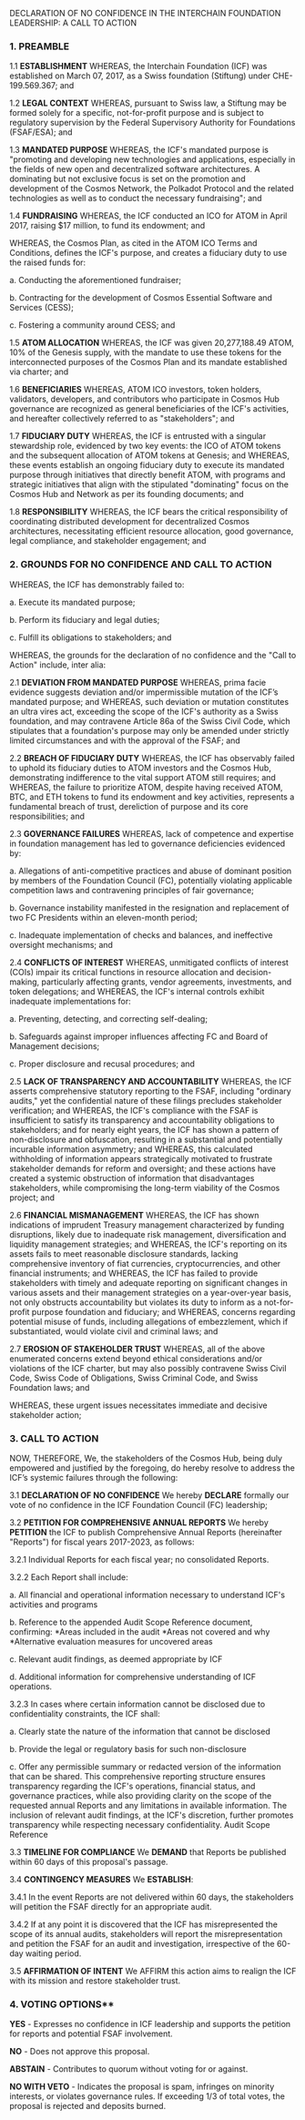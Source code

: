 DECLARATION OF NO CONFIDENCE IN THE INTERCHAIN FOUNDATION LEADERSHIP: A CALL TO ACTION 

### 1. 	**PREAMBLE**

1.1 	**ESTABLISHMENT** 
WHEREAS, the Interchain Foundation (ICF) was established on March 07, 2017, as a Swiss foundation (Stiftung) under CHE-199.569.367; and 

1.2 	**LEGAL CONTEXT** 
WHEREAS, pursuant to Swiss law, a Stiftung may be formed solely for a specific, not-for-profit purpose and is subject to regulatory supervision by the Federal Supervisory Authority for Foundations (FSAF/ESA); and 

1.3 	**MANDATED PURPOSE** 
WHEREAS, the ICF's mandated purpose is "promoting and developing new technologies and applications, especially in the fields of new open and decentralized software architectures. A dominating but not exclusive focus is set on the promotion and development of the Cosmos Network, the Polkadot Protocol and the related technologies as well as to conduct the necessary fundraising"; and 

1.4 	**FUNDRAISING** 
WHEREAS, the ICF conducted an ICO for ATOM in April 2017, raising $17 million, to fund its endowment; and 

WHEREAS, the Cosmos Plan, as cited in the ATOM ICO Terms and Conditions, defines the ICF's purpose, and creates a fiduciary duty to use the raised funds for: 
  
  a. Conducting the aforementioned fundraiser; 
  
  b. Contracting for the development of Cosmos Essential Software and Services (CESS); 
  
  c. Fostering a community around CESS; and 

1.5 	**ATOM ALLOCATION** 
WHEREAS, the ICF was given 20,277,188.49 ATOM, 10% of the Genesis supply, with the mandate to use these tokens for the interconnected purposes of the Cosmos Plan and its mandate established via charter; and 

1.6 	**BENEFICIARIES** 
WHEREAS, ATOM ICO investors, token holders, validators, developers, and contributors who participate in Cosmos Hub governance are recognized as general beneficiaries of the ICF's activities, and hereafter collectively referred to as "stakeholders"; and 

1.7 	**FIDUCIARY DUTY**
WHEREAS, the ICF is entrusted with a singular stewardship role, evidenced by two key events: the ICO of ATOM tokens and the subsequent allocation of ATOM tokens at Genesis; and 
WHEREAS, these events establish an ongoing fiduciary duty to execute its mandated purpose through initiatives that directly benefit ATOM, with programs and strategic initiatives that align with the stipulated "dominating" focus on the Cosmos Hub and Network as per its founding documents; and 

1.8 	**RESPONSIBILITY** 
WHEREAS, the ICF bears the critical responsibility of coordinating distributed development for decentralized Cosmos architectures, necessitating efficient resource allocation, good governance, legal compliance, and stakeholder engagement; and 

### 2. 	**GROUNDS FOR NO CONFIDENCE AND CALL TO ACTION** 
WHEREAS, the ICF has demonstrably failed to: 
 
  a. Execute its mandated purpose; 
 
  b. Perform its fiduciary and legal duties; 
 
  c. Fulfill its obligations to stakeholders; and 

WHEREAS, the grounds for the declaration of no confidence and the "Call to Action" include, inter alia: 

2.1 	**DEVIATION FROM MANDATED PURPOSE** 
WHEREAS, prima facie evidence suggests deviation and/or impermissible mutation of the ICF’s mandated purpose; and 
WHEREAS, such deviation or mutation constitutes an ultra vires act, exceeding the scope of the ICF's authority as a Swiss foundation, and may contravene Article 86a of the Swiss Civil Code, which stipulates that a foundation's purpose may only be amended under strictly limited circumstances and with the approval of the FSAF; and 

2.2 	**BREACH OF FIDUCIARY DUTY** 
WHEREAS, the ICF has observably failed to uphold its fiduciary duties to ATOM investors and the Cosmos Hub, demonstrating indifference to the vital support ATOM still requires; and 
WHEREAS, the failure to prioritize ATOM, despite having received ATOM, BTC, and ETH tokens to fund its endowment and key activities, represents a fundamental breach of trust, dereliction of purpose and its core responsibilities; and 

2.3 	**GOVERNANCE FAILURES** 
WHEREAS, lack of competence and expertise in foundation management has led to governance deficiencies evidenced by: 
 
  a. Allegations of anti-competitive practices and abuse of dominant position by members of the Foundation Council (FC), potentially violating applicable competition laws and contravening principles of fair governance; 

  b. Governance instability manifested in the resignation and replacement of two FC Presidents within an eleven-month period;
 
  c. Inadequate implementation of checks and balances, and ineffective oversight mechanisms; and 

2.4 	**CONFLICTS OF INTEREST** 
WHEREAS, unmitigated conflicts of interest (COIs) impair its critical functions in resource allocation and decision-making, particularly affecting grants, vendor agreements, investments, and token delegations; and 
WHEREAS, the ICF's internal controls exhibit inadequate implementations for: 
  
  a. Preventing, detecting, and correcting self-dealing; 
 
  b. Safeguards against improper influences affecting FC and Board of Management decisions; 
 
  c. Proper disclosure and recusal procedures; and 

2.5 	**LACK OF TRANSPARENCY AND ACCOUNTABILITY** 
WHEREAS, the ICF asserts comprehensive statutory reporting to the FSAF, including "ordinary audits," yet the confidential nature of these filings precludes stakeholder verification; and 
WHEREAS, the ICF's compliance with the FSAF is insufficient to satisfy its transparency and accountability obligations to stakeholders; and for nearly eight years, the ICF has shown a pattern of non-disclosure and obfuscation, resulting in a substantial and potentially incurable information asymmetry; and 
WHEREAS, this calculated withholding of information appears strategically motivated to frustrate stakeholder demands for reform and oversight; and these actions have created a systemic obstruction of information that disadvantages stakeholders, while compromising the long-term viability of the Cosmos project; and 

2.6 	**FINANCIAL MISMANAGEMENT** 
WHEREAS, the ICF has shown indications of imprudent Treasury management characterized by funding disruptions, likely due to inadequate risk management, diversification and liquidity management strategies; and 
WHEREAS, the ICF's reporting on its assets fails to meet reasonable disclosure standards, lacking comprehensive inventory of fiat currencies, cryptocurrencies, and other financial instruments; and 
WHEREAS, the ICF has failed to provide stakeholders with timely and adequate reporting on significant changes in various assets and their management strategies on a year-over-year basis, not only obstructs accountability but violates its duty to inform as a not-for-profit purpose foundation and fiduciary; and 
WHEREAS, concerns regarding potential misuse of funds, including allegations of embezzlement, which if substantiated, would violate civil and criminal laws; and 

2.7 	**EROSION OF STAKEHOLDER TRUST** 
WHEREAS, all of the above enumerated concerns extend beyond ethical considerations and/or violations of the ICF charter, but may also possibly contravene Swiss Civil Code, Swiss Code of Obligations, Swiss Criminal Code, and Swiss Foundation laws; and

WHEREAS, these urgent issues necessitates immediate and decisive stakeholder action; 

### 3. 	CALL TO ACTION 
NOW, THEREFORE, We, the stakeholders of the Cosmos Hub, being duly empowered and justified by the foregoing, do hereby resolve to address the ICF’s systemic failures through the following: 

3.1 	**DECLARATION OF NO CONFIDENCE** 
We hereby **DECLARE** formally our vote of no confidence in the ICF Foundation Council (FC) leadership; 

3.2 	**PETITION FOR COMPREHENSIVE ANNUAL REPORTS** 
We hereby **PETITION** the ICF to publish Comprehensive Annual Reports (hereinafter "Reports") for fiscal years 2017-2023, as follows: 

3.2.1 Individual Reports for each fiscal year; no consolidated Reports. 

3.2.2 Each Report shall include: 
  
  a. All financial and operational information necessary to understand ICF's activities and programs 
 
  b. Reference to the appended Audit Scope Reference document, confirming: 
     *Areas included in the audit 
     *Areas not covered and why 
     *Alternative evaluation measures for uncovered areas 
 
  c. Relevant audit findings, as deemed appropriate by ICF 
 
  d. Additional information for comprehensive understanding of ICF operations. 

3.2.3 In cases where certain information cannot be disclosed due to confidentiality constraints, the ICF shall: 

a. Clearly state the nature of the information that cannot be disclosed 

b. Provide the legal or regulatory basis for such non-disclosure 

c. Offer any permissible summary or redacted version of the information that can be shared. 
This comprehensive reporting structure ensures transparency regarding the ICF's operations, financial status, and governance practices, while also providing clarity on the scope of the requested annual Reports and any limitations in available information. The inclusion of relevant audit findings, at the ICF's discretion, further promotes transparency while respecting necessary confidentiality. 
Audit Scope Reference 

3.3 **TIMELINE FOR COMPLIANCE** 
We **DEMAND** that Reports be published within 60 days of this proposal's passage. 

3.4 **CONTINGENCY MEASURES** 
We **ESTABLISH**: 

3.4.1 In the event Reports are not delivered within 60 days, the stakeholders will petition the FSAF directly for an appropriate audit.

3.4.2 If at any point it is discovered that the ICF has misrepresented the scope of its annual audits, stakeholders will report the misrepresentation and petition the FSAF for an audit and investigation, irrespective of the 60-day waiting period. 

3.5 **AFFIRMATION OF INTENT** 
We AFFIRM this action aims to realign the ICF with its mission and restore stakeholder trust. 

### 4. VOTING OPTIONS** 

**YES** - Expresses no confidence in ICF leadership and supports the petition for reports and potential FSAF involvement. 

**NO** - Does not approve this proposal. 

**ABSTAIN** - Contributes to quorum without voting for or against. 

**NO WITH VETO** - Indicates the proposal is spam, infringes on minority interests, or violates governance rules. If exceeding 1/3 of total votes, the proposal is rejected and deposits burned.
